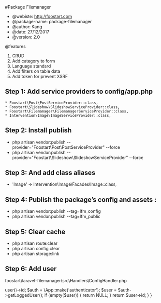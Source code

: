 #Package Filemanager

* @webiste: http://foostart.com
* @package-name: package-filemanager
* @author: Kang
* @date: 27/12/2017
* @version: 2.0

@features

1. CRUD
2. Add category to form
3. Language standard
4. Add filters on table data
5. Add token for prevent XSRF

## Step 1: Add service providers to config/app.php

    * Foostart\Post\PostServiceProvider::class,
    * Foostart\Slideshow\SlideshowServiceProvider::class,
    * Foostart\Filemanager\FilemanagerServiceProvider::class,
    * Intervention\Image\ImageServiceProvider::class,

## Step 2: Install publish

* php artisan vendor:publish --provider="Foostart\Post\PostServiceProvider" --force
* php artisan vendor:publish --provider="Foostart\Slideshow\SlideshowServiceProvider" --force


## Step 3: And add class aliases

* 'Image' => Intervention\Image\Facades\Image::class,

## Step 4: Publish the package’s config and assets :

* php artisan vendor:publish --tag=lfm_config
* php artisan vendor:publish --tag=lfm_public

## Step 5: Clear cache
* php artisan route:clear
* php artisan config:clear
* php artisan storage:link

## Step 6: Add user

foostart\laravel-filemanager\src\Handlers\ConfigHandler.php

<?php

namespace Foostart\Filemanager\Handlers;

class ConfigHandler
{
    public function userField()
    {
        //original
        //return auth()->user()->id;
        $auth = \App::make('authenticator');
        $user = $auth->getLoggedUser();
        if (empty($user)) {
            return NULL;
        }
        return $user->id;
    }
}
